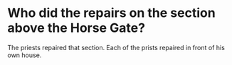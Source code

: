 # Who did the repairs on the section above the Horse Gate?

The priests repaired that section. Each of the prists repaired in front of his own house.

